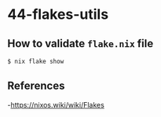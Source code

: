 # 44-flakes-utils

## How to validate `flake.nix` file

``` bash
$ nix flake show
```

## References

-<https://nixos.wiki/wiki/Flakes>

